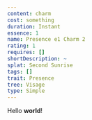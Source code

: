 ```yaml
---
content: charm
cost: something
duration: Instant
essence: 1
name: Presence e1 Charm 2
rating: 1
requires: []
shortDescription: ~
splat: Second Sunrise
tags: []
trait: Presence
tree: Visage
type: Simple
---
```


Hello **world**!
